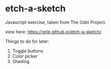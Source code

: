 # etch-a-sketch

Javascript exercise, taken from The Odin Project.

view here: https://grle.github.io/etch-a-sketch/

Things to do for later:
1. Toggle buttons
2. Color picker
3. Shading
